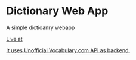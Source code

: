 # Dictionary Web App

A simple dictioanry webapp

[Live at](http://dictionary.surge.sh)

[It uses Unofficial Vocabulary.com API as backend.](https://github.com/umeshgmrl/Unofficial-Vocabulary.com-API)

